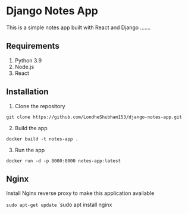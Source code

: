 # Django Notes App
This is a simple notes app built with React and Django .......

## Requirements
1. Python 3.9
2. Node.js
3. React

## Installation
1. Clone the repository
```
git clone https://github.com/LondheShubham153/django-notes-app.git
```

2. Build the app
```
docker build -t notes-app .
```

3. Run the app
```
docker run -d -p 8000:8000 notes-app:latest
```



## Nginx

Install Nginx reverse proxy to make this application available

`sudo apt-get update`
`sudo apt install nginx
